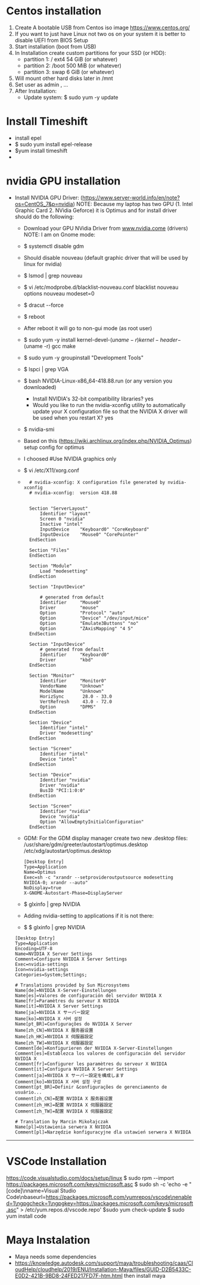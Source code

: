 # Centos installation
1. Create A bootable USB from Centos iso image
https://www.centos.org/
2. If you want to just have Linux not two os on your system it is better to disable UEFI from BIOS Setup
3. Start installation (boot from USB)
4. In Installation create custom partitions for your SSD (or HDD):
    - partition 1: / ext4    54 GiB     (or whatever)
    - partition 2: /boot     500 MiB    (or whatever)
    - partition 3: swap      6 GiB      (or whatever)
5. Will mount other hard disks later in /mnt
6. Set user as admin , ...
7. After Installation: 
    - Update system: $ sudo yum -y update

# Install Timeshift
- install epel
- $ sudo yum install epel-release
- $yum install timeshift
- 

# nvidia GPU installation
- Install NVIDIA GPU Driver: (https://www.server-world.info/en/note?os=CentOS_7&p=nvidia)
    NOTE: Because my laptop has two GPU (1. Intel Graphic Card 2. NVidia Geforce) it is Optimus and for install driver should do the following:
    - Download your GPU NVidia Driver from www.nvidia.come (drivers)
    NOTE: I am on Gnome mode:
    - $ systemctl disable gdm
    - Should disable nouveau (default graphic driver that will be used by linux for nvidia)
    - $ lsmod | grep nouveau
    - $ vi /etc/modprobe.d/blacklist-nouveau.conf
        blacklist nouveau
        options nouveau modeset=0
    - $ dracut --force
    - $ reboot
    - After reboot it will go to non-gui mode (as root user)
    - $ sudo yum -y install kernel-devel-$(uname -r) kernel-header-$(uname -r) gcc make
    - $ sudo yum -y groupinstall "Development Tools"
    - $ lspci | grep VGA
    - $ bash NVIDIA-Linux-x86_64-418.88.run (or any version you downloaded)
        - Install NVIDIA's 32-bit compatibility libraries? yes
        - Would you like to run the nvidia-xconfig utility to automatically update 
        your X configuration file so that the
        NVIDIA X driver will be used when you restart X?  yes
    - $ nvidia-smi

    - Based on this (https://wiki.archlinux.org/index.php/NVIDIA_Optimus) setup config for optimus
    - I choosed #Use NVIDIA graphics only
    - $ vi /etc/X11/xorg.conf
    - ```
        # nvidia-xconfig: X configuration file generated by nvidia-xconfig
        # nvidia-xconfig:  version 418.88


        Section "ServerLayout"
            Identifier "layout"
            Screen 0 "nvidia"
            Inactive "intel"
            InputDevice    "Keyboard0" "CoreKeyboard"
            InputDevice    "Mouse0" "CorePointer"
        EndSection

        Section "Files"
        EndSection

        Section "Module"
            Load "modesetting"
        EndSection

        Section "InputDevice"

            # generated from default
            Identifier     "Mouse0"
            Driver         "mouse"
            Option         "Protocol" "auto"
            Option         "Device" "/dev/input/mice"
            Option         "Emulate3Buttons" "no"
            Option         "ZAxisMapping" "4 5"
        EndSection

        Section "InputDevice"
            # generated from default
            Identifier     "Keyboard0"
            Driver         "kbd"
        EndSection

        Section "Monitor"
            Identifier     "Monitor0"
            VendorName     "Unknown"
            ModelName      "Unknown"
            HorizSync       28.0 - 33.0
            VertRefresh     43.0 - 72.0
            Option         "DPMS"
        EndSection

        Section "Device"
            Identifier "intel"
            Driver "modesetting"
        EndSection

        Section "Screen"
            Identifier "intel"
            Device "intel"
        EndSection

        Section "Device"
            Identifier "nvidia"
            Driver "nvidia"
            BusID "PCI:1:0:0"
        EndSection

        Section "Screen"
            Identifier "nvidia"
            Device "nvidia"
            Option "AllowEmptyInitialConfiguration"
        EndSection

        ```
    - GDM: For the GDM display manager create two new .desktop files:
        /usr/share/gdm/greeter/autostart/optimus.desktop
        /etc/xdg/autostart/optimus.desktop
        ```
        [Desktop Entry]
        Type=Application
        Name=Optimus
        Exec=sh -c "xrandr --setprovideroutputsource modesetting NVIDIA-0; xrandr --auto"
        NoDisplay=true
        X-GNOME-Autostart-Phase=DisplayServer
        ```
    - $ glxinfo | grep NVIDIA
    - Adding nvidia-setting to applications if it is not there:
    - $ $ glxinfo | grep NVIDIA
    ```
    [Desktop Entry]
    Type=Application
    Encoding=UTF-8
    Name=NVIDIA X Server Settings
    Comment=Configure NVIDIA X Server Settings
    Exec=nvidia-settings
    Icon=nvidia-settings
    Categories=System;Settings;

    # Translations provided by Sun Microsystems
    Name[de]=NVIDIA X-Server-Einstellungen
    Name[es]=Valores de configuración del servidor NVIDIA X
    Name[fr]=Paramètres du serveur X NVIDIA
    Name[it]=NVIDIA X Server Settings
    Name[ja]=NVIDIA X サーバー設定
    Name[ko]=NVIDIA X 서버 설정
    Name[pt_BR]=Configurações do NVIDIA X Server
    Name[zh_CN]=NVIDIA X 服务器设置
    Name[zh_HK]=NVIDIA X 伺服器設定
    Name[zh_TW]=NVIDIA X 伺服器設定
    Comment[de]=Konfigurieren der NVIDIA X-Server-Einstellungen
    Comment[es]=Establezca los valores de configuración del servidor NVIDIA X
    Comment[fr]=Configurer les paramètres du serveur X NVIDIA
    Comment[it]=Configura NVIDIA X Server Settings
    Comment[ja]=NVIDIA X サーバー設定を構成します
    Comment[ko]=NVIDIA X 서버 설정 구성
    Comment[pt_BR]=Definir &configurações de gerenciamento de usuário...
    Comment[zh_CN]=配置 NVIDIA X 服务器设置
    Comment[zh_HK]=配置 NVIDIA X 伺服器設定
    Comment[zh_TW]=配置 NVIDIA X 伺服器設定

    # Translation by Marcin Mikołajczak
    Name[pl]=Ustawienia serwera X NVIDIA
    Comment[pl]=Narzędzie konfiguracyjne dla ustawień serwera X NVIDIA
    ```


---

# VSCode Installation 
https://code.visualstudio.com/docs/setup/linux
$ sudo rpm --import https://packages.microsoft.com/keys/microsoft.asc
$ sudo sh -c 'echo -e "[code]\nname=Visual Studio Code\nbaseurl=https://packages.microsoft.com/yumrepos/vscode\nenabled=1\ngpgcheck=1\ngpgkey=https://packages.microsoft.com/keys/microsoft.asc" > /etc/yum.repos.d/vscode.repo'
$sudo yum check-update
$ sudo yum install code

# Maya Instalation
- Maya needs some dependencies
- https://knowledge.autodesk.com/support/maya/troubleshooting/caas/CloudHelp/cloudhelp/2019/ENU/Installation-Maya/files/GUID-D2B5433C-E0D2-421B-9BD8-24FED217FD7F-htm.html
then install maya
